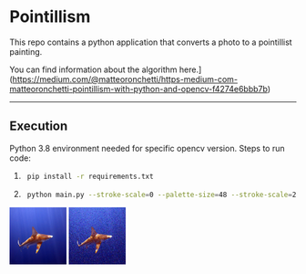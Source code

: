 # Pointillism #
This repo contains a python application that converts a photo to a pointillist painting.

You can find information about the algorithm here.](https://medium.com/@matteoronchetti/https-medium-com-matteoronchetti-pointillism-with-python-and-opencv-f4274e6bbb7b)

----
## Execution ##
Python 3.8 environment needed for specific opencv version.  Steps to run code:
1. ```sh
    pip install -r requirements.txt
    ```
2. ```sh
    python main.py --stroke-scale=0 --palette-size=48 --stroke-scale=2 --gradient-smoothing-radius=0
    ```

<img src="../../figs/zoom_virtual_backgrounds/IMG_3477_1.jpg" width="100" height="100">

<img src="../../figs/paintings/IMG_3477_1_drawing.jpg" width="100" height="100">